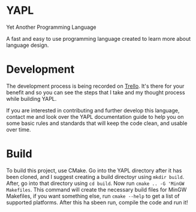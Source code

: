 # YAPL
Yet Another Programming Language

A fast and easy to use programming language created to learn more about language design.

# Development 
The development process is being recorded on <a href = "https://trello.com/b/YdI3P4F4/yapl">Trello</a>. It's there
for your benefit and so you can see the steps that I take and my thought process while building YAPL.

If you are interested in contributing and further develop this language, contact me and look over the YAPL documentation guide
to help you on some basic rules and standards that will keep the code clean, and usable over time.

# Build
To build this project, use CMake. Go into the YAPL directory after it has been cloned, and I suggest creating a build directoyr using `mkdir build`. 
After, go into that directory using `cd build`. Now run `cmake .. -G 'MinGW Makefiles`. This command will create the necessary build files for MinGW 
Makefiles, if you want something else, run `cmake --help` to get a list of supported platforms. After this ha sbeen run, compile the code and run it!
